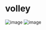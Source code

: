 # volley
![image](https://github.com/nassimmninou/volley/assets/130867963/6bb07c01-c952-4a3c-841a-b1b6820de893)
![image](https://github.com/nassimmninou/volley/assets/130867963/0c4f3d9d-8ef6-423c-8ade-e82b8f1428d5)

